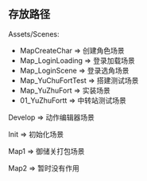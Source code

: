 ## 存放路径
Assets/Scenes:
 - MapCreateChar => 创建角色场景
 - Map_LoginLoading => 登录加载场景
 - Map_LoginScene => 登录选角场景
 - Map_YuChuFortTest => 搭建测试场景
 - Map_YuZhuFort => 实装场景
 - 01_YuZhuFortt => 中转站测试场景

Develop => 动作编辑器场景

Init => 初始化场景

Map1 => 御储关打包场景

Map2 => 暂时没有作用